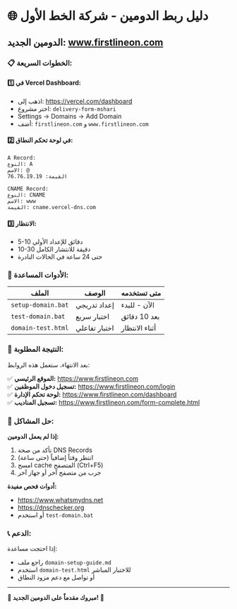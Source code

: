 # 🌐 دليل ربط الدومين - شركة الخط الأول

## الدومين الجديد: www.firstlineon.com

### 📋 الخطوات السريعة:

#### 1️⃣ **في Vercel Dashboard:**
- اذهب إلى: https://vercel.com/dashboard
- اختر مشروع: `delivery-form-mshari`
- Settings → Domains → Add Domain
- أضف: `firstlineon.com` و `www.firstlineon.com`

#### 2️⃣ **في لوحة تحكم النطاق:**
```
A Record:
النوع: A
الاسم: @
القيمة: 76.76.19.19

CNAME Record:
النوع: CNAME
الاسم: www  
القيمة: cname.vercel-dns.com
```

#### 3️⃣ **الانتظار:**
- 5-10 دقائق للإعداد الأولي
- 10-30 دقيقة للانتشار الكامل
- حتى 24 ساعة في الحالات النادرة

### 🚀 **الأدوات المساعدة:**

| الملف | الوصف | متى تستخدمه |
|-------|-------|-------------|
| `setup-domain.bat` | إعداد تدريجي | الآن - للبدء |
| `test-domain.bat` | اختبار سريع | بعد 10 دقائق |
| `domain-test.html` | اختبار تفاعلي | أثناء الانتظار |

### 🎯 **النتيجة المطلوبة:**

بعد الانتهاء، ستعمل هذه الروابط:

✅ **الموقع الرئيسي:** https://www.firstlineon.com  
✅ **تسجيل دخول الموظفين:** https://www.firstlineon.com/login  
✅ **لوحة تحكم الإدارة:** https://www.firstlineon.com/dashboard  
✅ **تسجيل المناديب:** https://www.firstlineon.com/form-complete.html

### 🔧 **حل المشاكل:**

**إذا لم يعمل الدومين:**
1. تأكد من صحة DNS Records
2. انتظر وقتاً إضافياً (حتى ساعة)  
3. امسح cache المتصفح (Ctrl+F5)
4. جرب من متصفح آخر أو جهاز آخر

**أدوات فحص مفيدة:**
- https://www.whatsmydns.net
- https://dnschecker.org
- أو استخدم `test-domain.bat`

### 📞 **الدعم:**

إذا احتجت مساعدة:
- راجع ملف `domain-setup-guide.md`
- استخدم `domain-test.html` للاختبار المباشر
- أو تواصل مع دعم مزود النطاق

---

**🎉 مبروك مقدماً على الدومين الجديد! 🎉**

